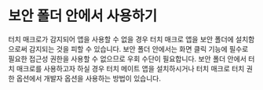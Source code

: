 # 보안 폴더 안에서 사용하기
터치 매크로가 감지되어 앱을 사용할 수 없을 경우 터치 매크로 앱을 보안 폴더에 설치함으로써 감지되는 것을 피할 수 있습니다. 보안 폴더 안에서는 화면 클릭 기능에 필수로 필요한 접근성 권한을 사용할 수 없으므로 우회 수단이 필요합니다. 보안 폴더 안에서 터치 매크로를 사용하고자 하실 경우 터치 메이트 앱을 설치하시거나 터치 매크로 터치 권한 옵션에서 개발자 옵션을 사용하는 방법이 있습니다.
